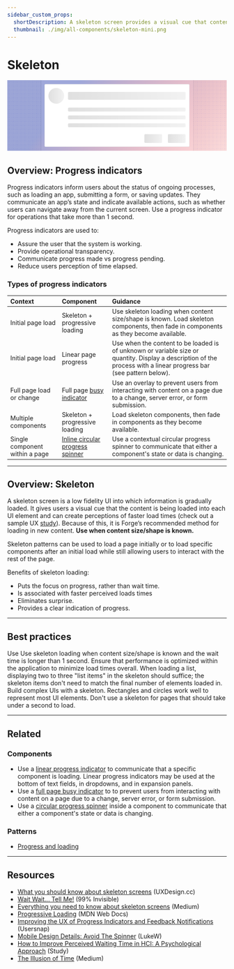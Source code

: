 ```yaml
---
sidebar_custom_props:
  shortDescription: A skeleton screen provides a visual cue that content is being loaded.
  thumbnail: ./img/all-components/skeleton-mini.png
---
```


# Skeleton

<ComponentVisual storybookUrl="https://forge.tylerdev.io/main/?path=/docs/components-skeleton--docs">

![](./images/skeleton.png)

</ComponentVisual>

## Overview: Progress indicators

Progress indicators inform users about the status of ongoing processes, such as loading an app, submitting a form, or saving updates. They communicate an app’s state and indicate available actions, such as whether users can navigate away from the current screen. Use a progress indicator for operations that take more than 1 second.

Progress indicators are used to:

- Assure the user that the system is working.
- Provide operational transparency.
- Communicate progress made vs progress pending.
- Reduce users perception of time elapsed.

### Types of progress indicators

| Context          | Component          | Guidance
| :-----------------| :----------------- | :----------------
| Initial page load |  Skeleton + progressive loading  | Use skeleton loading when content size/shape is known. Load skeleton components, then fade in components as they become available.
| Initial page load | Linear page progress | Use when the content to be loaded is of unknown or variable size or quantity. Display a description of the process with a linear progress bar (see pattern below).
| Full page load or change | Full page [busy indicator](/components/notifications-and-messages/busy-indicator) | Use an overlay to prevent users from interacting with content on a page due to a change, server error, or form submission.
| Multiple components | Skeleton + progressive loading | Load skeleton components, then fade in components as they become available.
| Single component within a page | [Inline circular progress spinner](/components/progress-and-loading/circular-progress) | Use a contextual circular progress spinner to communicate that either a component's state or data is changing.

---

## Overview: Skeleton

A skeleton screen is a low fidelity UI into which information is gradually loaded. It gives users a visual cue that the content is being loaded into each UI element and can create perceptions of faster load times (check out a sample UX [study](https://uxdesign.cc/what-you-should-know-about-skeleton-screens-a820c45a571a)). Because of this, it is Forge’s recommended method for loading in new content. **Use when content size/shape is known.**

Skeleton patterns can be used to load a page initially or to load specific components after an initial load while still allowing users to interact with the rest of the page. 

Benefits of skeleton loading:

- Puts the focus on progress, rather than wait time.
- Is associated with faster perceived loads times
- Eliminates surprise.
- Provides a clear indication of progress.

---

## Best practices 

<DoDontGrid>
  <DoDontTextSection>
    <DoDontText type="do">Use Use skeleton loading when content size/shape is known and the wait time is longer than 1 second.</DoDontText>
    <DoDontText type="do">Ensure that performance is optimized within the application to minimize load times overall.</DoDontText>
    <DoDontText type="do">When loading a list, displaying two to three "list items" in the skeleton should suffice; the skeleton items don't need to match the final number of elements loaded in.</DoDontText>
  </DoDontTextSection>
  <DoDontTextSection>
    <DoDontText type="dont">Build complex UIs with a skeleton. Rectangles and circles work well to represent most UI elements.</DoDontText>
    <DoDontText type="dont">Don't use a skeleton for pages that should take under a second to load.</DoDontText>
  </DoDontTextSection>
</DoDontGrid>

---

## Related 

### Components

- Use a [linear progress indicator](/components/progress-and-loading/linear-progress) to communicate that a specific component is loading. Linear progress indicators may be used at the bottom of text fields, in dropdowns, and in expansion panels.
- Use a [full page busy indicator](/components/notifications-and-messages/busy-indicator) to to prevent users from interacting with content on a page due to a change, server error, or form submission.
- Use a [circular progress spinner](/components/progress-and-loading/circular-progress) inside a component to communicate that either a component's state or data is changing.

### Patterns

- [Progress and loading](/patterns/progress-and-loading)

---

## Resources

- [What you should know about skeleton screens](https://uxdesign.cc/what-you-should-know-about-skeleton-screens-a820c45a571a) (UXDesign.cc)
- [Wait Wait... Tell Me!](https://99percentinvisible.org/episode/wait-wait-tell-me/transcript/) (99% Invisible)
- [Everything you need to know about skeleton screens](https://uxdesign.cc/what-you-should-know-about-skeleton-screens-a820c45a571a) (Medium)
- [Progressive Loading](https://developer.mozilla.org/en-US/docs/Web/Progressive_web_apps/Loading) (MDN Web Docs)
- [Improving the UX of Progress Indicators and Feedback Notifications](https://usersnap.com/blog/progress-indicators/) (Usersnap)
- [Mobile Design Details: Avoid The Spinner](https://www.lukew.com/ff/entry.asp?1797) (LukeW)
- [How to Improve Perceived Waiting Time in HCI: A Psychological Approach](http://www.guillaumegronier.com/cv/resources/Articles/2013_WorkshopHCI_Gronier.pdf) (Study)
- [The Illusion of Time](https://medium.com/swlh/the-illusion-of-time-8f321fa2f191) (Medium)
